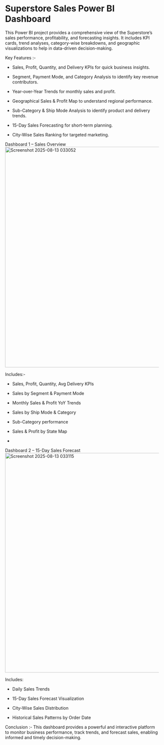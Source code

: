 # Superstore Sales Power BI Dashboard



This Power BI project provides a comprehensive view of the Superstore’s sales performance, profitability, and forecasting insights. It includes KPI cards, trend analyses, category-wise breakdowns, and geographic visualizations to help in data-driven decision-making.

Key Features :- 

- Sales, Profit, Quantity, and Delivery KPIs for quick business insights.

- Segment, Payment Mode, and Category Analysis to identify key revenue contributors.

- Year-over-Year Trends for monthly sales and profit.

- Geographical Sales & Profit Map to understand regional performance.

- Sub-Category & Ship Mode Analysis to identify product and delivery trends.

- 15-Day Sales Forecasting for short-term planning.

- City-Wise Sales Ranking for targeted marketing.




Dashboard 1 – Sales Overview
<img width="1333" height="719" alt="Screenshot 2025-08-13 033052" src="https://github.com/user-attachments/assets/e3ecf17a-4cfe-436b-8c45-a1dd2c2a9926" />



Includes:-

- Sales, Profit, Quantity, Avg Delivery KPIs

- Sales by Segment & Payment Mode

- Monthly Sales & Profit YoY Trends

- Sales by Ship Mode & Category

- Sub-Category performance

- Sales & Profit by State Map

- 

Dashboard 2 – 15-Day Sales Forecast
<img width="1295" height="716" alt="Screenshot 2025-08-13 033115" src="https://github.com/user-attachments/assets/907a5465-84ad-421a-9ac7-e34d2f4f9f59" />



Includes:

- Daily Sales Trends

- 15-Day Sales Forecast Visualization

- City-Wise Sales Distribution

- Historical Sales Patterns by Order Date





Conclusion :- 
This dashboard provides a powerful and interactive platform to monitor business performance, track trends, and forecast sales, enabling informed and timely decision-making.
